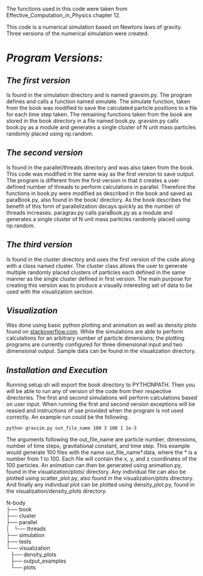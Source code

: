 The functions used in this code were taken from Effective_Computation_in_Physics chapter 12. 

This code is a numerical simulation based on Newtons laws of gravity. Three versions of the
numerical simulation were created. 

# _**Program Versions:**_

## _**The first version**_ 
Is found in the simulation directory and is named gravsim.py. The program defines and
calls a function named simulate. The simulate function, taken from the book was modified to save the 
calculated particle positions to a file for each time step taken. The remaining functions taken
from the book are stored in the book directory in a file named book.py. gravsim.py calls
book.py as a module and generates a single cluster of N unit mass particles randomly placed 
using np.random.

## _**The second version**_
Is found in the parallel/threads directory and was also taken from the book. This code was
modified in the same way as the first version to save output. The program is different from the first
version in that it creates a user defined number of threads to perform calculations in parallel.
Therefore the functions in book.py were modified as described in the book and saved as paraBook.py,
also found in the book/ directory. As the book describes the benefit of this form of parallelization
decays quickly as the number of threads increases. paragrav.py calls paraBook.py as a module and 
generates a single cluster of N unit mass particles randomly placed using np.random.

## _**The third version**_
Is found in the cluster directory and uses the first version of the code along with a class named 
cluster. The cluster class allows the user to generate multiple randomly placed clusters of particles
each defined in the same manner as the single cluster defined in first version. The main purpose for 
creating this version was to produce a visually interesting set of data to be used with the 
visualization section.

## _**Visualization**_
Was done using basic python plotting and animation as well as density plots found on
[stackoverflow.com](http://stackoverflow.com/questions/2369492/generate-a-heatmap-in-matplotlib-using-a-scatter-data-set). While the simulations are able to perform calculations for an arbitrary number
of particle dimensions; the plotting programs are currently configured for three dimensional
input and two dimensional output. Sample data can be found in the visualization directory.

## _**Installation and Execution**_ 
Running setup.sh will export the book directory to PYTHONPATH. Then you will be able to run any of 
version of the code from their respective directories. The first and second simulations will perform 
calculations based on user input. When running the first and second version exceptions will be reasied 
and instructions of use provided when the program is not used correctly. An example run could be 
the following.

    python gravsim.py out_file_name 100 3 100 1 1e-3

The arguments following the out_file_name are particle number, dimensions, number of time steps,
gravitational constant, and time step. This example would generate 100 files with the name
out_file_name*.data, where the * is a number from 1 to 100. Each file will contain the x, y, and z
coordinates of the 100 particles. An animation can then be generated using animation.py, found in 
the visualization/plots/ directory. Any individual file can also be plotted using scatter_plot.py,
also found in the visualization/plots directory. And finally any individual plot can be plotted
using density_plot.py, found in the visualization/density_plots directory.

N-body  
├── book  
├── cluster  
├── parallel  
│   └── threads  
├── simulation  
├── tests  
└── visualization  
&nbsp;&nbsp;&nbsp;├── density_plots  
&nbsp;&nbsp;&nbsp;├── output_examples  
&nbsp;&nbsp;&nbsp;└── plots  
